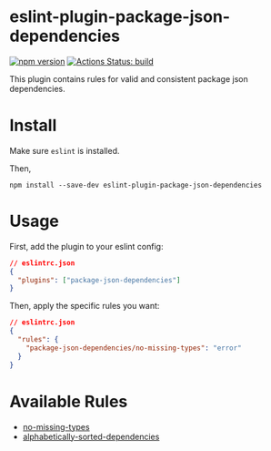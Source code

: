 # eslint-plugin-package-json-dependencies

[![npm version](https://badge.fury.io/js/eslint-plugin-package-json-dependencies.svg)](https://badge.fury.io/js/eslint-plugin-package-json-dependencies)
[![Actions Status: build](https://github.com/idan-at/eslint-plugin-package-json-dependencies/workflows/test/badge.svg)](https://github.com/idan-at/eslint-plugin-package-json-dependencies/actions?query=workflow%3A"test")


This plugin contains rules for valid and consistent package json dependencies.

# Install
Make sure `eslint` is installed.

Then,

`npm install --save-dev eslint-plugin-package-json-dependencies`

# Usage
First, add the plugin to your eslint config:
```json
// eslintrc.json
{
  "plugins": ["package-json-dependencies"]
}
```

Then, apply the specific rules you want:
```json
// eslintrc.json
{
  "rules": {
    "package-json-dependencies/no-missing-types": "error"
  }
}
```

# Available Rules

- [no-missing-types](https://github.com/idan-at/eslint-plugin-package-json-dependencies/blob/master/docs/rules/no-missing-types.md)
- [alphabetically-sorted-dependencies](https://github.com/idan-at/eslint-plugin-package-json-dependencies/blob/master/docs/rules/alphabetically-sorted-dependencies.md)
